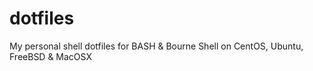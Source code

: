 dotfiles
========

My personal shell dotfiles for BASH &amp; Bourne Shell on CentOS, Ubuntu, FreeBSD &amp; MacOSX
